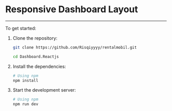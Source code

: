 #  Responsive Dashboard Layout

---

To get started:

1. Clone the repository:

   ```bash
   git clone https://github.com/Risqiyyyy/rentalmobil.git

   cd Dashboard.Reactjs
   ```

2. Install the dependencies:

   ```bash
   # Using npm
   npm install
   ```

3. Start the development server:

   ```bash
   # Using npm
   npm run dev
   ```
